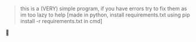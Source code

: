 > this is a (VERY) simple program, if you have errors try to fix them as im too lazy to help
> [made in python, install requirements.txt using pip install -r requirements.txt in cmd]

🔨
